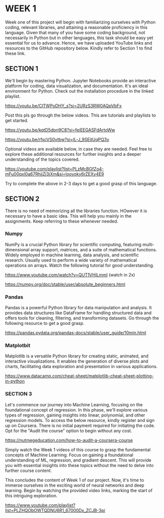 # WEEK 1
Week one of this project will begin with familiarizing ourselves with Python coding, relevant libraries, and attaining a reasonable proficiency in this language. Given that many of you have some coding background, not necessarily in Python but in other languages, this task should be easy yet essential for us to advance. Hence, we have uploaded YouTube links and resources to the GitHub repository below.  Kindly refer to Section 1 to find these link.


## SECTION 1

We'll begin by mastering Python. Jupyter Notebooks provide an interactive platform for coding, data visualization, and documentation. It's an ideal environment for 
Python. Check out the installation procedure in the linked playlist.

https://youtu.be/ClTWPoDHY_s?si=2URzS3RW0AQpVbFx

Post this pls go through the below videos. This are tutorials and playlists to get started.

https://youtu.be/kqtD5dpn9C8?si=feiEEGASFdArtoWw

https://youtu.be/rfscVS0vtbw?si=lL-J_9SEjtUqPQ3y 

Optional videos are available below, in case they are needed. Feel free to explore these additional resources for further insights and a deeper understanding of
the topics covered.

https://youtube.com/playlist?list=PLzMcBGfZo4-mFu00qxl0a67RhjjZj3jXm&si=looyoky6rZEXy4E9 

Try to complete the above in 2-3 days to get a good grasp of this language.

## SECTION 2
There is no need of memorizing all the libraries function. HOwever it is necessary to have a basic idea. This will help you mainly in the assignments. Keep referring to these whenever needed. 

### Numpy
NumPy is a crucial Python library for scientific computing, featuring multi-dimensional array support, matrices, and a suite of mathematical functions. Widely employed in machine learning, data analysis, and scientific research. Usually used to perform a wide variety of mathematical operations on arrays. Watch the following tutorial for good understanding.

https://www.youtube.com/watch?v=QUT1VHiLmmI (watch in 2x)

https://numpy.org/doc/stable/user/absolute_beginners.html

### Pandas
Pandas is a powerful Python library for data manipulation and analysis. It provides data structures like DataFrame for handling structured data and offers tools for cleaning, filtering, and transforming datasets. Go through the following resource to get a good grasp.

https://pandas.pydata.org/pandas-docs/stable/user_guide/10min.html

### Matplotbit
Matplotlib is a versatile Python library for creating static, animated, and interactive visualizations. It enables the generation of diverse plots and charts, facilitating data exploration and presentation in various applications.

https://www.datacamp.com/cheat-sheet/matplotlib-cheat-sheet-plotting-in-python

### SECTION 3 
Let's commence our journey into Machine Learning, focusing on the foundational concept of regression. In this phase, we'll explore various types of regression, gaining insights into linear, polynomial, and other regression models.
To access the below resource, kindly register and sign up on Coursera. There is no initial payment required for initiating the code. Opt for the "Audit the course" option to begin without any cost.

https://nutmegeducation.com/how-to-audit-a-coursera-course

Simply watch the Week 1 videos of this course to grasp the fundamental concepts of Machine Learning. Focus on gaining a foundational understanding of ML, regression, and gradient descent. This will provide you with essential insights into these topics without the need to delve into further course content.


This concludes the content of Week 1 of our project. Now, it's time to immerse ourselves in the exciting world of neural networks and deep learning. Begin by watching the provided video links, marking the start of this intriguing exploration.

https://www.youtube.com/playlist?list=PLZHQObOWTQDNU6R1_67000Dx_ZCJB-3pi
